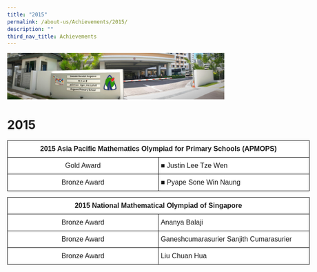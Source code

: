 ```yaml
---
title: "2015"
permalink: /about-us/Achievements/2015/
description: ""
third_nav_title: Achievements
---
```

![](/images/About%20Us.jpg)

2015
====

<style type="text/css">
.tg  {border-collapse:collapse;border-spacing:0;}
.tg td{border-color:black;border-style:solid;border-width:1px;font-family:Arial, sans-serif;font-size:14px;
  overflow:hidden;padding:10px 5px;word-break:normal;}
.tg th{border-color:black;border-style:solid;border-width:1px;font-family:Arial, sans-serif;font-size:14px;
  font-weight:normal;overflow:hidden;padding:10px 5px;word-break:normal;}
.tg .tg-5sko{background-color:#FFF;font-size:16px;text-align:left;vertical-align:top}
.tg .tg-l70m{background-color:#FFF;font-size:16px;text-align:center;vertical-align:middle}
.tg .tg-cawn{background-color:#FFF;font-size:16px;font-weight:bold;text-align:center;vertical-align:top}
</style>
<table class="tg" style="undefined;table-layout: fixed; width: 702px">
<colgroup>
<col style="width: 351px">
<col style="width: 351px">
</colgroup>
<thead>
  <tr>
    <th class="tg-cawn" colspan="2">2015 Asia Pacific Mathematics Olympiad for Primary Schools (APMOPS)<br></th>
  </tr>
</thead>
<tbody>
  <tr>
    <td class="tg-l70m">Gold Award<br></td>
    <td class="tg-5sko">   ■   Justin Lee Tze Wen</td>
  </tr>
  <tr>
    <td class="tg-l70m">Bronze Award<br></td>
    <td class="tg-5sko">   ■   Pyape Sone Win Naung</td>
  </tr>
</tbody>
</table>

<style type="text/css">
.tg  {border-collapse:collapse;border-spacing:0;}
.tg td{border-color:black;border-style:solid;border-width:1px;font-family:Arial, sans-serif;font-size:14px;
  overflow:hidden;padding:10px 5px;word-break:normal;}
.tg th{border-color:black;border-style:solid;border-width:1px;font-family:Arial, sans-serif;font-size:14px;
  font-weight:normal;overflow:hidden;padding:10px 5px;word-break:normal;}
.tg .tg-5sko{background-color:#FFF;font-size:16px;text-align:left;vertical-align:top}
.tg .tg-l70m{background-color:#FFF;font-size:16px;text-align:center;vertical-align:middle}
.tg .tg-cawn{background-color:#FFF;font-size:16px;font-weight:bold;text-align:center;vertical-align:top}
</style>
<table class="tg" style="undefined;table-layout: fixed; width: 702px">
<colgroup>
<col style="width: 351px">
<col style="width: 351px">
</colgroup>
<thead>
  <tr>
    <th class="tg-cawn" colspan="2">2015 National Mathematical Olympiad of Singapore<br></th>
  </tr>
</thead>
<tbody>
  <tr>
    <td class="tg-l70m">Bronze Award<br></td>
    <td class="tg-5sko">     Ananya Balaji</td>
  </tr>
  <tr>
    <td class="tg-l70m">Bronze Award<br></td>
    <td class="tg-5sko">     Ganeshcumarasurier Sanjith Cumarasurier</td>
  </tr>
  <tr>
    <td class="tg-l70m">Bronze Award<br></td>
    <td class="tg-5sko">     Liu Chuan Hua</td>
  </tr>
</tbody>
</table>